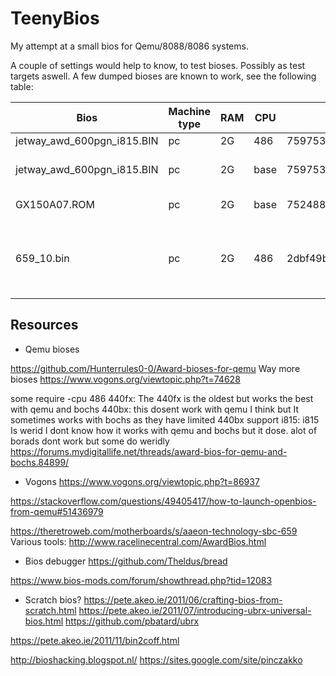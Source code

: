 # TeenyBios

My attempt at a small bios for Qemu/8088/8086 systems.

A couple of settings would help to know, to test bioses.
Possibly as test targets aswell. A few dumped bioses are known to work, see the following table:

|Bios|Machine type|RAM|CPU|MD5|Note|
|--|-------------|-----|--|--|--|
|jetway_awd_600pgn_i815.BIN|pc|2G|486|7597537ee3e0a86689d83bdfa3cd645d| runs |
|jetway_awd_600pgn_i815.BIN|pc|2G|base|7597537ee3e0a86689d83bdfa3cd645d| stuck at checking hardware |
|GX150A07.ROM|pc|2G|base|752488cce0d9e98615fa6e546a0ad0d0| Will not run |
|659_10.bin|pc|2G|486|2dbf49b4b8577d4ebdbf1e28e2d5da03|Runs, slight graphical glitches in the beginning|



## Resources

* Qemu bioses

https://github.com/Hunterrules0-0/Award-bioses-for-qemu
Way more bioses
https://www.vogons.org/viewtopic.php?t=74628

some require  -cpu 486 
440fx: The 440fx is the oldest but works the best with qemu and bochs
440bx: this dosent work with qemu I think but It sometimes works with bochs as they have limited 440bx support
i815: i815 Is werid I dont know how it works with qemu and bochs but it dose. alot of borads dont work but some do weridly
 https://forums.mydigitallife.net/threads/award-bios-for-qemu-and-bochs.84899/
 
* Vogons https://www.vogons.org/viewtopic.php?t=86937

https://stackoverflow.com/questions/49405417/how-to-launch-openbios-from-qemu#51436979
 
https://theretroweb.com/motherboards/s/aaeon-technology-sbc-659
Various tools:
http://www.racelinecentral.com/AwardBios.html



* Bios debugger
https://github.com/Theldus/bread


https://www.bios-mods.com/forum/showthread.php?tid=12083

* Scratch bios?
https://pete.akeo.ie/2011/06/crafting-bios-from-scratch.html
https://pete.akeo.ie/2011/07/introducing-ubrx-universal-bios.html
https://github.com/pbatard/ubrx


https://pete.akeo.ie/2011/11/bin2coff.html


http://bioshacking.blogspot.nl/
https://sites.google.com/site/pinczakko
